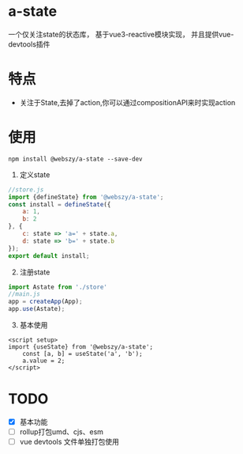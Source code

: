 # a-state
一个仅关注state的状态库，
基于vue3-reactive模块实现，
并且提供vue-devtools插件
# 特点
+ 关注于State,去掉了action,你可以通过compositionAPI来时实现action
# 使用
`npm install @webszy/a-state --save-dev`
1. 定义state
```javascript
//store.js
import {defineState} from '@webszy/a-state';
const install = defineState({
    a: 1,
    b: 2
}, {
    c: state => 'a=' + state.a,
    d: state => 'b=' + state.b
});
export default install;
```
2. 注册state
```javascript
import Astate from './store'
//main.js
app = createApp(App);
app.use(Astate);
```
3. 基本使用
```vue
<script setup>
import {useState} from '@webszy/a-state';
    const [a, b] = useState('a', 'b');
    a.value = 2;
</script>
```
# TODO
- [x] 基本功能
- [ ] rollup打包umd、cjs、esm
- [ ] vue devtools 文件单独打包使用
